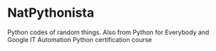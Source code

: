 # NatPythonista
Python codes of random things.
Also from Python for Everybody and Google IT Automation Python certification course
